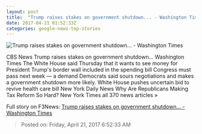 ```yaml
---
layout: post
title:  "Trump raises stakes on government shutdown... - Washington Times"
date: 2017-04-21 01:52:33Z
categories: google-news-top-stories
---
```


![Trump raises stakes on government shutdown... - Washington Times](http://media.washtimes.com.s3.amazonaws.com/media/image/2017/01/25/aptopix_trump_immigration_65013.jpg)

CBS News Trump raises stakes on government shutdown... Washington Times The White House said Thursday that it wants to see money for President Trump's border wall included in the spending bill Congress must pass next week — a demand Democrats said sours negotiations and makes a government shutdown more likely. White House pushes uncertain bid to revive health care bill New York Daily News Why Are Republicans Making Tax Reform So Hard? New York Times all 370 news articles »


Full story on F3News: [Trump raises stakes on government shutdown... - Washington Times](http://www.f3nws.com/n/asWNNJ)

> Posted on: Friday, April 21, 2017 6:52:33 AM
